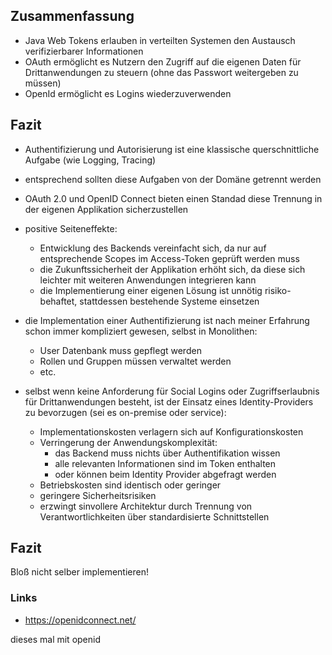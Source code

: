 <!--s-->
## Zusammenfassung

* Java Web Tokens erlauben in verteilten Systemen den Austausch verifizierbarer Informationen
* OAuth ermöglicht es Nutzern den Zugriff auf die eigenen Daten für Drittanwendungen zu steuern (ohne das Passwort weitergeben zu müssen)
* OpenId ermöglicht es Logins wiederzuverwenden

<!--v-->
## Fazit

* Authentifizierung und Autorisierung ist eine klassische querschnittliche Aufgabe (wie Logging, Tracing)
* entsprechend sollten diese Aufgaben von der Domäne getrennt werden
* OAuth 2.0 und OpenID Connect bieten einen Standad diese Trennung in der eigenen Applikation sicherzustellen
* positive Seiteneffekte:
  * Entwicklung des Backends vereinfacht sich, da nur auf entsprechende Scopes im Access-Token geprüft werden muss
  * die Zukunftssicherheit der Applikation erhöht sich, da diese sich leichter mit weiteren Anwendungen integrieren kann
  * die Implementierung einer eigenen Lösung ist unnötig risiko-behaftet, stattdessen bestehende Systeme einsetzen

* die Implementation einer Authentifizierung ist nach meiner Erfahrung schon immer kompliziert gewesen, selbst in Monolithen:
  * User Datenbank muss gepflegt werden
  * Rollen und Gruppen müssen verwaltet werden
  * etc.
* selbst wenn keine Anforderung für Social Logins oder Zugriffserlaubnis für Drittanwendungen besteht, ist der Einsatz eines Identity-Providers zu bevorzugen (sei es on-premise oder service):
  * Implementationskosten verlagern sich auf Konfigurationskosten
  * Verringerung der Anwendungskomplexität:
    * das Backend muss nichts über Authentifikation wissen
    * alle relevanten Informationen sind im Token enthalten
    * oder können beim Identity Provider abgefragt werden
  * Betriebskosten sind identisch oder geringer
  * geringere Sicherheitsrisiken
  * erzwingt sinvollere Architektur durch Trennung von Verantwortlichkeiten über standardisierte Schnittstellen

<!--v-->
## Fazit

Bloß nicht selber implementieren!

###  Links

* https://openidconnect.net/

dieses mal mit openid
